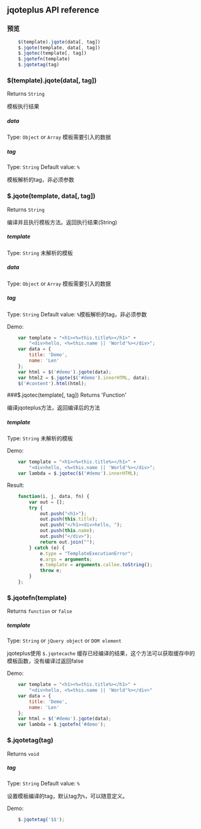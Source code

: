 ## jqoteplus API reference

### 预览
```js
    $(template).jqote(data[, tag])
    $.jqote(template, data[, tag])
    $.jqotec(template[, tag])
    $.jqotefn(template)
    $.jqotetag(tag)
```
### $(template).jqote(data[, tag])
Returns `String`

模板执行结果

##### data
Type: `Object` or `Array`
模板需要引入的数据

##### tag
Type: `String`
Default value: `%`

模板解析的tag，非必须参数

### $.jqote(template, data[, tag])
Returns `String`

编译并且执行模板方法。返回执行结果(String)

##### template
Type: `String`
未解析的模板

##### data
Type: `Object` or `Array`
模板需要引入的数据

##### tag
Type: `String`
Default value: `%`模板解析的tag，非必须参数

Demo:
```js
    var template = "<h1><%=this.title%></h1>" +
        "<div>hello, <%=this.name || 'World'%></div>";
    var data = {
        title: 'Demo',
        name: 'Len'
    };
    var html = $('#demo').jqote(data);
    var html2 = $.jqote($('#demo').innerHTML, data);
    $('#content').html(html);
```

###$.jqotec(template[, tag])
Returns 'Function'

编译jqoteplus方法，返回编译后的方法

##### template
Type: `String`
未解析的模板

Demo:
```js
    var template = "<h1><%=this.title%></h1>" +
        "<div>hello, <%=this.name || 'World'%></div>";
    var lambda = $.jqotec($('#demo').innerHTML);
```

Result:
```js
    function(i, j, data, fn) {
        var out = [];
        try {
            out.push("<h1>");
            out.push(this.title);
            out.push("</h1><div>hello, ");
            out.push(this.name);
            out.push("</div>");
            return out.join("");
        } catch (e) {
            e.type = "TemplateExecutionError";
            e.args = arguments;
            e.template = arguments.callee.toString();
            throw e;
        }
    };
```

### $.jqotefn(template)
Returns `function` or `false`

##### template
Type: `String` or `jQuery object` or `DOM element`

jqoteplus使用 `$.jqotecache` 缓存已经编译的结果，这个方法可以获取缓存中的模板函数，没有编译过返回false

Demo:
```js
    var template = "<h1><%=this.title%></h1>" +
        "<div>hello, <%=this.name || 'World'%></div>"
    var data = {
        title: 'Demo',
        name: 'Len'
    };
    var html = $('#demo').jqote(data);
    var lambda = $.jqotefn('#demo');
```

### $.jqotetag(tag)
Returns `void`

##### tag
Type: `String`
Default value: `%`

设置模板编译的tag，默认tag为`%`，可以随意定义。

Demo:
```js
    $.jqotetag('$$');
```